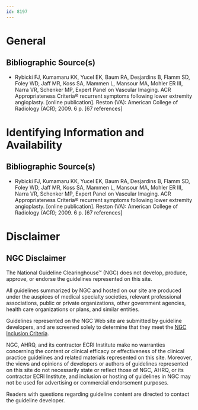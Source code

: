 ```yaml
---
id: 8197
---
```


# General

## Bibliographic Source(s)

- Rybicki FJ, Kumamaru KK, Yucel EK, Baum RA, Desjardins B, Flamm SD, Foley WD, Jaff MR, Koss SA, Mammen L, Mansour MA, Mohler ER III, Narra VR, Schenker MP, Expert Panel on Vascular Imaging. ACR Appropriateness Criteria® recurrent symptoms following lower extremity angioplasty. [online publication]. Reston (VA): American College of Radiology (ACR); 2009. 6 p. [67 references]

# Identifying Information and Availability

## Bibliographic Source(s)

- Rybicki FJ, Kumamaru KK, Yucel EK, Baum RA, Desjardins B, Flamm SD, Foley WD, Jaff MR, Koss SA, Mammen L, Mansour MA, Mohler ER III, Narra VR, Schenker MP, Expert Panel on Vascular Imaging. ACR Appropriateness Criteria® recurrent symptoms following lower extremity angioplasty. [online publication]. Reston (VA): American College of Radiology (ACR); 2009. 6 p. [67 references]

# Disclaimer

## NGC Disclaimer

The National Guideline Clearinghouse™ (NGC) does not develop, produce, approve, or endorse the guidelines represented on this site.

All guidelines summarized by NGC and hosted on our site are produced under the auspices of medical specialty societies, relevant professional associations, public or private organizations, other government agencies, health care organizations or plans, and similar entities.

Guidelines represented on the NGC Web site are submitted by guideline developers, and are screened solely to determine that they meet the [NGC Inclusion Criteria](/help-and-about/summaries/inclusion-criteria).

NGC, AHRQ, and its contractor ECRI Institute make no warranties concerning the content or clinical efficacy or effectiveness of the clinical practice guidelines and related materials represented on this site. Moreover, the views and opinions of developers or authors of guidelines represented on this site do not necessarily state or reflect those of NGC, AHRQ, or its contractor ECRI Institute, and inclusion or hosting of guidelines in NGC may not be used for advertising or commercial endorsement purposes.

Readers with questions regarding guideline content are directed to contact the guideline developer.

